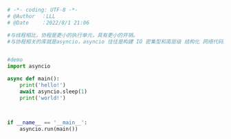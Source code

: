 
<BlogInfo id="845" title="1.什么是协程" author="白日梦想猿" pv=0 read_times=0 pre_cost_time=0分18秒 category="协程" tag_list="['协程']" create_time="2022.08.01 21:06:17" update_time="2022.08.01 21:27:05" />

```python
# -*- coding: UTF-8 -*-                            
# @Author  ：LLL                         
# @Date    ：2022/8/1 21:06  

#与线程相比，协程是更小的执行单元，具有更小的开销。
#与协程相关的库就是asyncio，asyncio 往往是构建 IO 密集型和高层级 结构化 网络代码的最佳选择。


#demo
import asyncio

async def main():
    print('hello!')
    await asyncio.sleep(1)
    print('world!')



if __name__ == '__main__':
    asyncio.run(main())





```
